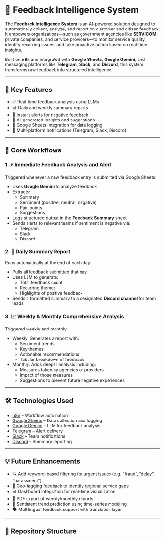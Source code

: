 # 🧠 Feedback Intelligence System

The **Feedback Intelligence System** is an AI-powered solution designed to automatically collect, analyze, and report on customer and citizen feedback. It empowers organizations—such as government agencies like **SERVICOM**, private companies, and service providers—to monitor service quality, identify recurring issues, and take proactive action based on real-time insights.

Built on **n8n** and integrated with **Google Sheets**, **Google Gemini**, and messaging platforms like **Telegram**, **Slack**, and **Discord**, this system transforms raw feedback into structured intelligence.

---

## 🚀 Key Features

- ✅ Real-time feedback analysis using LLMs
- 📊 Daily and weekly summary reports
- 🔔 Instant alerts for negative feedback
- 🧠 AI-generated insights and suggestions
- 📁 Google Sheets integration for data logging
- 💬 Multi-platform notifications (Telegram, Slack, Discord)

---

## 🧩 Core Workflows

### 1. ⚡ Immediate Feedback Analysis and Alert

Triggered whenever a new feedback entry is submitted via Google Sheets.

- Uses **Google Gemini** to analyze feedback
- Extracts:
  - Summary
  - Sentiment (positive, neutral, negative)
  - Pain points
  - Suggestions
- Logs structured output in the **Feedback Summary** sheet
- Sends alerts to relevant teams if sentiment is negative via:
  - Telegram
  - Slack
  - Discord

### 2. 📅 Daily Summary Report

Runs automatically at the end of each day.

- Pulls all feedback submitted that day
- Uses LLM to generate:
  - Total feedback count
  - Recurring themes
  - Highlights of positive feedback
- Sends a formatted summary to a designated **Discord channel** for team leads

### 3. 📈 Weekly & Monthly Comprehensive Analysis

Triggered weekly and monthly.

- Weekly: Generates a report with:
  - Sentiment trends
  - Key themes
  - Actionable recommendations
  - Tabular breakdown of feedback
- Monthly: Adds deeper analysis including:
  - Measures taken by agencies or providers
  - Impact of those measures
  - Suggestions to prevent future negative experiences

---

## 🛠 Technologies Used

- [n8n](https://n8n.io/) – Workflow automation
- [Google Sheets](https://www.google.com/sheets/about/) – Data collection and logging
- [Google Gemini](https://gemini.google.com/) – LLM for feedback analysis
- [Telegram](https://core.telegram.org/bots) – Alert delivery
- [Slack](https://api.slack.com/) – Team notifications
- [Discord](https://discord.com/developers/docs/intro) – Summary reporting

---

## 💡 Future Enhancements

- 🔍 Add keyword-based filtering for urgent issues (e.g. “fraud”, “delay”, “harassment”)
- 📍 Geo-tagging feedback to identify regional service gaps
- 📊 Dashboard integration for real-time visualization
- 🧾 PDF export of weekly/monthly reports
- 🧠 Sentiment trend prediction using time-series modeling
- 🗣️ Multilingual feedback support with translation layer

---

## 📂 Repository Structure

